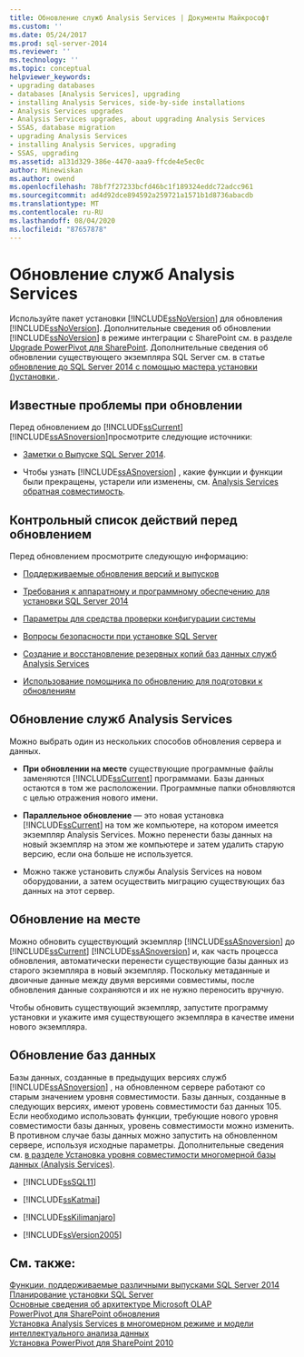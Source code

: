 ```yaml
---
title: Обновление служб Analysis Services | Документы Майкрософт
ms.custom: ''
ms.date: 05/24/2017
ms.prod: sql-server-2014
ms.reviewer: ''
ms.technology: ''
ms.topic: conceptual
helpviewer_keywords:
- upgrading databases
- databases [Analysis Services], upgrading
- installing Analysis Services, side-by-side installations
- Analysis Services upgrades
- Analysis Services upgrades, about upgrading Analysis Services
- SSAS, database migration
- upgrading Analysis Services
- installing Analysis Services, upgrading
- SSAS, upgrading
ms.assetid: a131d329-386e-4470-aaa9-ffcde4e5ec0c
author: Minewiskan
ms.author: owend
ms.openlocfilehash: 78bf7f27233bcfd46bc1f189324eddc72adcc961
ms.sourcegitcommit: ad4d92dce894592a259721a1571b1d8736abacdb
ms.translationtype: MT
ms.contentlocale: ru-RU
ms.lasthandoff: 08/04/2020
ms.locfileid: "87657878"
---
```

# <a name="upgrade-analysis-services"></a>Обновление служб Analysis Services
  Используйте пакет установки [!INCLUDE[ssNoVersion](../../includes/ssnoversion-md.md)] для обновления [!INCLUDE[ssNoVersion](../../includes/ssnoversion-md.md)]. Дополнительные сведения об обновлении [!INCLUDE[ssNoVersion](../../includes/ssnoversion-md.md)] в режиме интеграции с SharePoint см. в разделе [Upgrade PowerPivot для SharePoint](upgrade-power-pivot-for-sharepoint.md). Дополнительные сведения об обновлении существующего экземпляра SQL Server см. в статье [обновление до SQL Server 2014 с помощью мастера установки &#40;&#41;установки ](upgrade-sql-server-using-the-installation-wizard-setup.md).  
  
## <a name="known-upgrade-issues"></a>Известные проблемы при обновлении  
 Перед обновлением до [!INCLUDE[ssCurrent](../../includes/sscurrent-md.md)] [!INCLUDE[ssASnoversion](../../includes/ssasnoversion-md.md)]просмотрите следующие источники:  
  
-   [Заметки о Выпуске SQL Server 2014](https://go.microsoft.com/fwlink/?LinkID=296445).  
  
-   Чтобы узнать [!INCLUDE[ssASnoversion](../../includes/ssasnoversion-md.md)] , какие функции и функции были прекращены, устарели или изменены, см. [Analysis Services обратная совместимость](https://docs.microsoft.com/analysis-services/analysis-services-backward-compatibility).  
  
## <a name="pre-upgrade-checklist"></a>Контрольный список действий перед обновлением  
 Перед обновлением просмотрите следующую информацию:  
  
-   [Поддерживаемые обновления версий и выпусков](supported-version-and-edition-upgrades.md)  
  
-   [Требования к аппаратному и программному обеспечению для установки SQL Server 2014](../../sql-server/install/hardware-and-software-requirements-for-installing-sql-server.md)  
  
-   [Параметры для средства проверки конфигурации системы](check-parameters-for-the-system-configuration-checker.md)  
  
-   [Вопросы безопасности при установке SQL Server](../../sql-server/install/security-considerations-for-a-sql-server-installation.md)  
  
-   [Создание и восстановление резервных копий баз данных служб Analysis Services](https://docs.microsoft.com/analysis-services/multidimensional-models/backup-and-restore-of-analysis-services-databases)  
  
-   [Использование помощника по обновлению для подготовки к обновлениям](../../sql-server/install/use-upgrade-advisor-to-prepare-for-upgrades.md)  
  
## <a name="upgrading-analysis-services"></a>Обновление служб Analysis Services  
 Можно выбрать один из нескольких способов обновления сервера и данных.  
  
-   **При обновлении на месте** существующие программные файлы заменяются [!INCLUDE[ssCurrent](../../includes/sscurrent-md.md)] программами. Базы данных остаются в том же расположении. Программные папки обновляются с целью отражения нового имени.  
  
-   **Параллельное обновление** — это новая установка [!INCLUDE[ssCurrent](../../includes/sscurrent-md.md)] на том же компьютере, на котором имеется экземпляр Analysis Services. Можно перенести базы данных на новый экземпляр на этом же компьютере и затем удалить старую версию, если она больше не используется.  
  
-   Можно также установить службы Analysis Services на новом оборудовании, а затем осуществить миграцию существующих баз данных на этот сервер.  
  
## <a name="in-place-upgrade"></a>Обновление на месте  
 Можно обновить существующий экземпляр [!INCLUDE[ssASnoversion](../../includes/ssasnoversion-md.md)] до [!INCLUDE[ssCurrent](../../includes/sscurrent-md.md)] [!INCLUDE[ssASnoversion](../../includes/ssasnoversion-md.md)] и, как часть процесса обновления, автоматически перенести существующие базы данных из старого экземпляра в новый экземпляр. Поскольку метаданные и двоичные данные между двумя версиями совместимы, после обновления данные сохраняются и их не нужно переносить вручную.  
  
 Чтобы обновить существующий экземпляр, запустите программу установки и укажите имя существующего экземпляра в качестве имени нового экземпляра.  
  
## <a name="upgrading-databases"></a>Обновление баз данных  
 Базы данных, созданные в предыдущих версиях служб [!INCLUDE[ssASnoversion](../../includes/ssasnoversion-md.md)] , на обновленном сервере работают со старым значением уровня совместимости. Базы данных, созданные в следующих версиях, имеют уровень совместимости баз данных 105. Если необходимо использовать функции, требующие нового уровня совместимости базы данных, уровень совместимости можно изменить. В противном случае базы данных можно запустить на обновленном сервере, используя исходные параметры. Дополнительные сведения см. [в разделе Установка уровня совместимости многомерной базы данных &#40;Analysis Services&#41;](https://docs.microsoft.com/analysis-services/multidimensional-models/compatibility-level-of-a-multidimensional-database-analysis-services).  
  
-   [!INCLUDE[ssSQL11](../../includes/sssql11-md.md)]  
  
-   [!INCLUDE[ssKatmai](../../includes/sskatmai-md.md)]  
  
-   [!INCLUDE[ssKilimanjaro](../../includes/sskilimanjaro-md.md)]  
  
-   [!INCLUDE[ssVersion2005](../../includes/ssversion2005-md.md)]  
  
## <a name="see-also"></a>См. также:  
 [Функции, поддерживаемые различными выпусками SQL Server 2014](../../getting-started/features-supported-by-the-editions-of-sql-server-2014.md)   
 [Планирование установки SQL Server](../../sql-server/install/planning-a-sql-server-installation.md)   
 [Основные сведения об архитектуре Microsoft OLAP](https://docs.microsoft.com/analysis-services/multidimensional-models/olap-physical/understanding-microsoft-olap-architecture)   
 [PowerPivot для SharePoint обновления](upgrade-power-pivot-for-sharepoint.md)   
 [Установка Analysis Services в многомерном режиме и модели интеллектуального анализа данных](../../sql-server/install/install-analysis-services-in-multidimensional-and-data-mining-mode.md)   
 [Установка PowerPivot для SharePoint 2010](../../sql-server/install/powerpivot-for-sharepoint-2010-installation.md)  
  
  
